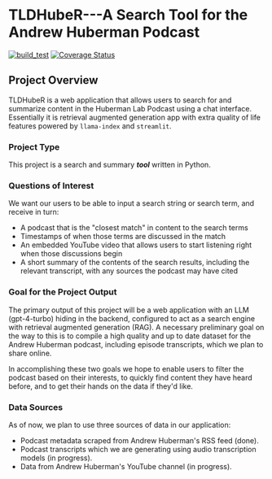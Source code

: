 # TLDHubeR---A Search Tool for the Andrew Huberman Podcast
[![build_test](https://github.com/apeled/TLDhubeR/actions/workflows/python-package-conda.yml/badge.svg)](https://github.com/apeled/TLDhubeR/actions/workflows/python-package-conda.yml)
[![Coverage Status](https://coveralls.io/repos/github/apeled/TLDhubeR/badge.svg?branch=main)](https://coveralls.io/github/apeled/TLDhubeR?branch=main)

## Project Overview

TLDHubeR is a web application that allows users to search for and summarize content in the Huberman Lab Podcast using a chat interface. Essentially it is retrieval augmented generation app with extra quality of life features powered by `llama-index` and `streamlit`. 

### Project Type

This project is a search and summary ***tool*** written in Python. 

### Questions of Interest

We want our users to be able to input a search string or search term, and receive in turn:
- A podcast that is the "closest match" in content to the search terms
- Timestamps of when those terms are discussed in the match
- An embedded YouTube video that allows users to start listening right when those discussions begin
- A short summary of the contents of the search results, including the relevant transcript, with any sources the podcast may have cited

### Goal for the Project Output

The primary output of this project will be a web application with an LLM (gpt-4-turbo) hiding in the backend, configured to act as a search engine with retrieval augmented generation (RAG). A necessary preliminary goal on the way to this is to compile a high quality and up to date dataset for the Andrew Huberman podcast, including episode transcripts, which we plan to share online.

In accomplishing these two goals we hope to enable users to filter the podcast based on their interests, to quickly find content they have heard before, and to get their hands on the data if they'd like.

### Data Sources
As of now, we plan to use three sources of data in our application:
- Podcast metadata scraped from Andrew Huberman's RSS feed (done).
- Podcast transcripts which we are generating using audio transcription models (in progress).
- Data from Andrew Huberman's YouTube channel (in progress).
